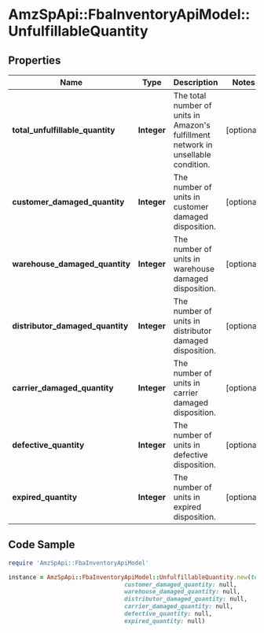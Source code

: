 # AmzSpApi::FbaInventoryApiModel::UnfulfillableQuantity

## Properties

Name | Type | Description | Notes
------------ | ------------- | ------------- | -------------
**total_unfulfillable_quantity** | **Integer** | The total number of units in Amazon&#39;s fulfillment network in unsellable condition. | [optional] 
**customer_damaged_quantity** | **Integer** | The number of units in customer damaged disposition. | [optional] 
**warehouse_damaged_quantity** | **Integer** | The number of units in warehouse damaged disposition. | [optional] 
**distributor_damaged_quantity** | **Integer** | The number of units in distributor damaged disposition. | [optional] 
**carrier_damaged_quantity** | **Integer** | The number of units in carrier damaged disposition. | [optional] 
**defective_quantity** | **Integer** | The number of units in defective disposition. | [optional] 
**expired_quantity** | **Integer** | The number of units in expired disposition. | [optional] 

## Code Sample

```ruby
require 'AmzSpApi::FbaInventoryApiModel'

instance = AmzSpApi::FbaInventoryApiModel::UnfulfillableQuantity.new(total_unfulfillable_quantity: null,
                                 customer_damaged_quantity: null,
                                 warehouse_damaged_quantity: null,
                                 distributor_damaged_quantity: null,
                                 carrier_damaged_quantity: null,
                                 defective_quantity: null,
                                 expired_quantity: null)
```



